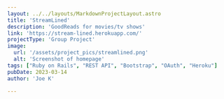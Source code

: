 ```yaml
---
layout: ../../layouts/MarkdownProjectLayout.astro
title: 'StreamLined'
description: 'GoodReads for movies/tv shows'
link: 'https://stream-lined.herokuapp.com/'
projectType: 'Group Project'
image: 
  url: '/assets/project_pics/streamlined.png' 
  alt: 'Screenshot of homepage'
tags: ["Ruby on Rails", "REST API", "Bootstrap", "OAuth", "Heroku"]
pubDate: 2023-03-14
author: 'Joe K'

---
```


